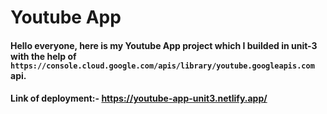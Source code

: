 # Youtube App

#### Hello everyone, here is my Youtube App project which I builded in unit-3 with the help of `https://console.cloud.google.com/apis/library/youtube.googleapis.com` api.

#### Link of deployment:- https://youtube-app-unit3.netlify.app/
